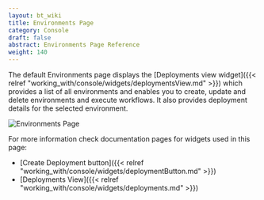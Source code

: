 ```yaml
---
layout: bt_wiki
title: Environments Page
category: Console
draft: false
abstract: Environments Page Reference
weight: 140
---
```


The default Environments page displays the [Deployments view widget]({{< relref "working_with/console/widgets/deploymentsView.md" >}}) which provides a list of all environments
and enables you to create, update and delete environments and execute workflows. It also provides deployment details for the selected environment.

![Environments Page]( /images/ui/pages/environments-page.png )

For more information check documentation pages for widgets used in this page:

* [Create Deployment button]({{< relref "working_with/console/widgets/deploymentButton.md" >}})
* [Deployments View]({{< relref "working_with/console/widgets/deployments.md" >}})
